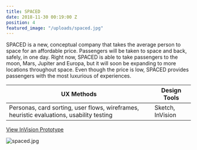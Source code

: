 ```yaml
---
title: SPACED
date: 2018-11-30 00:19:00 Z
position: 4
featured_image: "/uploads/spaced.jpg"
---
```


SPACED is a new, conceptual company that takes the average person to space for an affordable price. Passengers will be taken to space and back, safely, in one day. Right now, SPACED is able to take passengers to the moon, Mars, Jupiter and Europa, but it will soon be expanding to more locations throughout space. Even though the price is low, SPACED provides passengers with the most luxurious of experiences.

| UX Methods                                                        | Design Tools                 |
|-------------------------------------------------------------|------------------------------|
| Personas, card sorting, user flows, wireframes, heuristic evaluations, usability testing | Sketch, InVision       |


[View InVision Prototype](https://invis.io/2MH1JPRGHKX#/295541255_Home)

![spaced.jpg](/uploads/spaced.jpg)